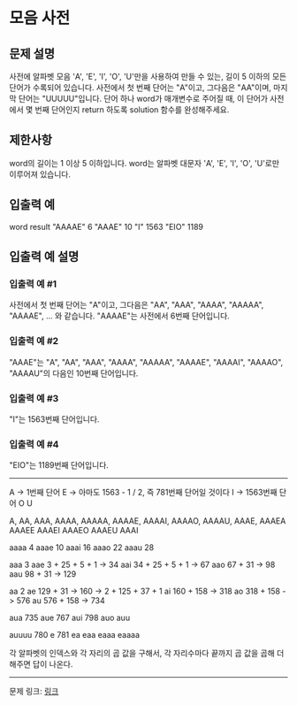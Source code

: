 # 모음 사전
## 문제 설명

사전에 알파벳 모음 'A', 'E', 'I', 'O', 'U'만을 사용하여 만들 수 있는, 길이 5 이하의 모든 단어가 수록되어 있습니다. 사전에서 첫 번째 단어는 "A"이고, 그다음은 "AA"이며, 마지막 단어는 "UUUUU"입니다.
단어 하나 word가 매개변수로 주어질 때, 이 단어가 사전에서 몇 번째 단어인지 return 하도록 solution 함수를 완성해주세요.
## 제한사항
word의 길이는 1 이상 5 이하입니다.
word는 알파벳 대문자 'A', 'E', 'I', 'O', 'U'로만 이루어져 있습니다.
## 입출력 예
word	result
"AAAAE"	6
"AAAE"	10
"I"	1563
"EIO"	1189
## 입출력 예 설명
### 입출력 예 #1
사전에서 첫 번째 단어는 "A"이고, 그다음은 "AA", "AAA", "AAAA", "AAAAA", "AAAAE", ... 와 같습니다. "AAAAE"는 사전에서 6번째 단어입니다.
### 입출력 예 #2
"AAAE"는 "A", "AA", "AAA", "AAAA", "AAAAA", "AAAAE", "AAAAI", "AAAAO", "AAAAU"의 다음인 10번째 단어입니다.
### 입출력 예 #3
"I"는 1563번째 단어입니다.
### 입출력 예 #4
"EIO"는 1189번째 단어입니다.

***

A -> 1번째 단어
E -> 아마도 1563 - 1 / 2, 즉 781번째 단어일 것이다
I -> 1563번째 단어
O
U

A, AA, AAA, AAAA, AAAAA, AAAAE, AAAAI, AAAAO, AAAAU, AAAE, AAAEA
AAAEE AAAEI AAAEO AAAEU AAAI

aaaa 4
aaae 10
aaai 16
aaao 22
aaau 28

aaa 3
aae 3 + 25 + 5 + 1 -> 34
aai 34 + 25 + 5 + 1 -> 67
aao 67 + 31 -> 98
aau 98 + 31 -> 129

aa 2
ae 129 + 31 -> 160 -> 2 + 125 + 37 + 1
ai 160 + 158 -> 318
ao 318 + 158 -> 576
au 576 + 158 -> 734

aua 735
aue 767
aui 798
auo
auu

auuuu 780
e 781
ea
eaa
eaaa
eaaaa

각 알파벳의 인덱스와 각 자리의 곱 값을 구해서, 각 자리수마다 끝까지 곱 값을 곱해 더해주면 답이 나온다.

***
문제 링크: [링크](https://school.programmers.co.kr/learn/courses/30/lessons/84512)
